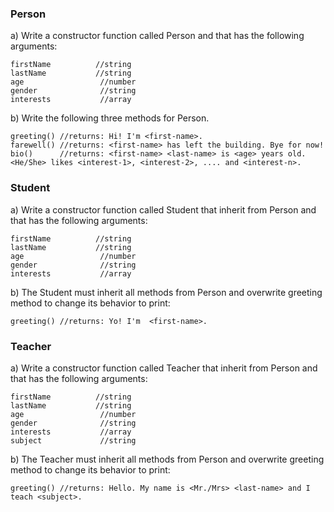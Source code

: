 ### Person

a) Write a constructor function called Person and that has the following arguments:

```
firstName          //string
lastName           //string
age                 //number
gender              //string
interests           //array
```

b) Write the following three methods for Person.

```
greeting() //returns: Hi! I'm <first-name>.
farewell() //returns: <first-name> has left the building. Bye for now!
bio()      //returns: <first-name> <last-name> is <age> years old. <He/She> likes <interest-1>, <interest-2>, .... and <interest-n>.
```


### Student

a) Write a constructor function called Student that inherit from Person and that has the following arguments:

```
firstName          //string
lastName           //string
age                 //number
gender              //string
interests           //array
```

b) The Student must inherit all methods from Person and overwrite greeting method to change its behavior to print:

```
greeting() //returns: Yo! I'm  <first-name>.
```


### Teacher

a) Write a constructor function called Teacher that inherit from Person and that has the following arguments:

```
firstName          //string
lastName           //string
age                 //number
gender              //string
interests           //array
subject             //string
```

b) The Teacher must inherit all methods from Person and overwrite greeting method to change its behavior to print:

```
greeting() //returns: Hello. My name is <Mr./Mrs> <last-name> and I teach <subject>.
```
